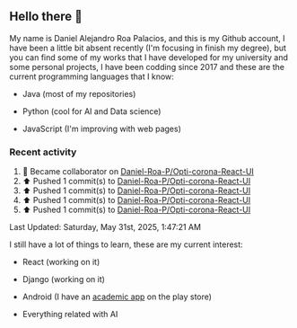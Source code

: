 ## Hello there 👋 

  

My name is Daniel Alejandro Roa Palacios, and this is my Github account, I have been a little bit absent recently (I'm focusing in finish my degree), but you can find some of my works that I have developed for my university and some personal projects, I have been codding since 2017 and these are the current programming languages that I know: 

  

- Java (most of my repositories) 

- Python (cool for AI and Data science) 

- JavaScript (I'm improving with web pages) 

### Recent activity

<!--RECENT_ACTIVITY:start-->
1. 🤝 Became collaborator on [Daniel-Roa-P/Opti-corona-React-UI](https://github.com/Daniel-Roa-P/Opti-corona-React-UI)<br>
2. ⬆️ Pushed 1 commit(s) to [Daniel-Roa-P/Opti-corona-React-UI](https://github.com/Daniel-Roa-P/Opti-corona-React-UI)<br>
3. ⬆️ Pushed 1 commit(s) to [Daniel-Roa-P/Opti-corona-React-UI](https://github.com/Daniel-Roa-P/Opti-corona-React-UI)<br>
4. ⬆️ Pushed 1 commit(s) to [Daniel-Roa-P/Opti-corona-React-UI](https://github.com/Daniel-Roa-P/Opti-corona-React-UI)<br>
5. ⬆️ Pushed 1 commit(s) to [Daniel-Roa-P/Opti-corona-React-UI](https://github.com/Daniel-Roa-P/Opti-corona-React-UI)<br>
<!--RECENT_ACTIVITY:end-->
<!--RECENT_ACTIVITY:last_update-->
Last Updated: Saturday, May 31st, 2025, 1:47:21 AM
<!--RECENT_ACTIVITY:last_update_end-->

I still have a lot of things to learn, these are my current interest: 

- React (working on it) 

- Django (working on it)

- Android (I have an [academic app](https://play.google.com/store/apps/details?id=mi.aplicacion.PromediaTuSemestre) on the play store) 

- Everything related with AI 
